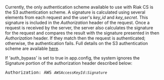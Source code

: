 <p>Currently, the only authentication scheme available to use with Riak CS is the S3 authentication scheme. A signature is calculated using several elements from each request and the user's <em>key_id</em> and <em>key_secret</em>. This signature is included in the <em>Authorization</em>&nbsp;header of the request. Once a request is received by the server, the server also calculates the signature for the request and compares the result with the signature presented in then <em>Authorization</em>&nbsp;header. If they match then the request is authenticated; otherwise, the authentication fails. Full details on the S3 authentication scheme are available <a href="http://docs.amazonwebservices.com/AmazonS3/latest/dev/RESTAuthentication.html">here</a>.</p>
<p>If 'auth_bypass' is set to true in app.config, the system ignores the Signature portion of the authorization header described below:</p>
<pre class="programlisting">Authorization: AWS <em class="replaceable"><code>AWSAccessKeyId</code></em>:<em class="replaceable"><code>Signature</code></em></pre>